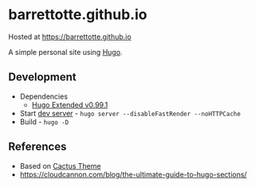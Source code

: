# barrettotte.github.io

Hosted at https://barrettotte.github.io

A simple personal site using [Hugo](https://gohugo.io/).

## Development

- Dependencies 
  - [Hugo Extended v0.99.1](https://github.com/gohugoio/hugo/releases/tag/v0.99.1)
- Start [dev server](http://localhost:1313/) - `hugo server --disableFastRender --noHTTPCache`
- Build - `hugo -D`

## References

- Based on [Cactus Theme](https://themes.gohugo.io/themes/hugo-theme-cactus/)
- https://cloudcannon.com/blog/the-ultimate-guide-to-hugo-sections/
